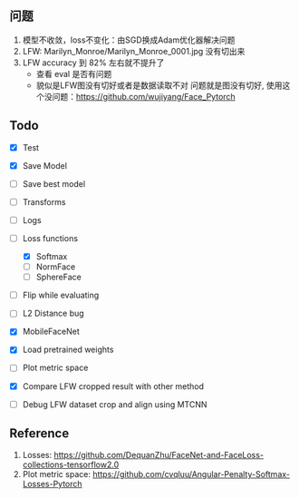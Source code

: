 ## 问题
1. 模型不收敛，loss不变化：由SGD换成Adam优化器解决问题
2. LFW: Marilyn_Monroe/Marilyn_Monroe_0001.jpg 没有切出来
3. LFW accuracy 到 82% 左右就不提升了
	+ 查看 eval 是否有问题
	+ 貌似是LFW图没有切好或者是数据读取不对
	问题就是图没有切好, 使用这个没问题：https://github.com/wujiyang/Face_Pytorch



## Todo
- [x] Test
- [x] Save Model
- [ ] Save best model
- [ ] Transforms
- [ ] Logs
- [ ] Loss functions
	- [x] Softmax
	- [ ] NormFace
	- [ ] SphereFace
- [ ] Flip while evaluating
- [ ] L2 Distance bug
- [x] MobileFaceNet
- [x] Load pretrained weights
- [ ] Plot metric space
- [x] Compare LFW cropped result with other method
- [ ] Debug LFW dataset crop and align using MTCNN




## Reference
1. Losses: https://github.com/DequanZhu/FaceNet-and-FaceLoss-collections-tensorflow2.0
2. Plot metric space: https://github.com/cvqluu/Angular-Penalty-Softmax-Losses-Pytorch
